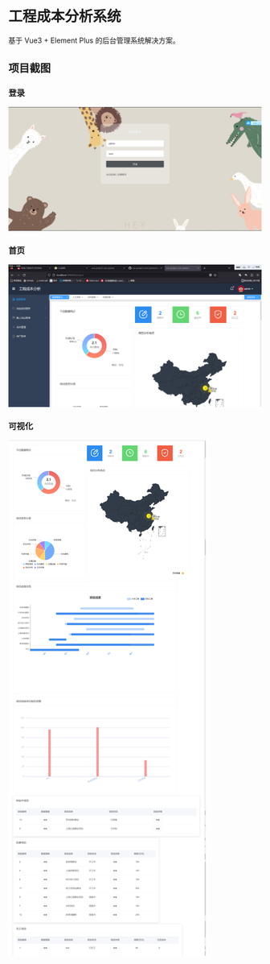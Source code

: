 # 工程成本分析系统

基于 Vue3 + Element Plus 的后台管理系统解决方案。
## 项目截图

### 登录

![Image text](https://github.com/lyq0916/vue-project-cost-system/blob/master/screenshots/landing.png)

### 首页

![Image text](https://github.com/lyq0916/vue-project-cost-system/blob/master/screenshots/1.png)

### 可视化

![Image text](https://github.com/lyq0916/vue-project-cost-system/blob/master/screenshots/2.png)

